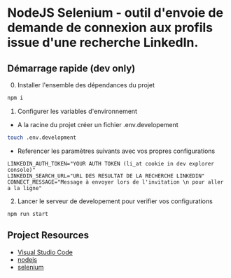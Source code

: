 # NodeJS Selenium - outil d'envoie de demande de connexion aux profils issue d'une recherche LinkedIn.

## Démarrage rapide (dev only)

0. Installer l'ensemble des dépendances du projet

```bash
npm i
```

1. Configurer les variables d'environnement

- A la racine du projet créer un fichier .env.developement

```bash
touch .env.development
```

- Referencer les paramètres suivants avec vos propres configurations

```
LINKEDIN_AUTH_TOKEN="YOUR AUTH TOKEN (li_at cookie in dev explorer console)"
LINKEDIN_SEARCH_URL="URL DES RESULTAT DE LA RECHERCHE LINKEDIN"
CONNECT_MESSAGE="Message à envoyer lors de l'invitation \n pour aller a la ligne"
```

2. Lancer le serveur de developement pour verifier vos configurations

```
npm run start
```

## Project Resources

- [Visual Studio Code](https://code.visualstudio.com/)
- [nodejs](https://nodejs.org/en/)
- [selenium](https://github.com/SeleniumHQ/selenium)
